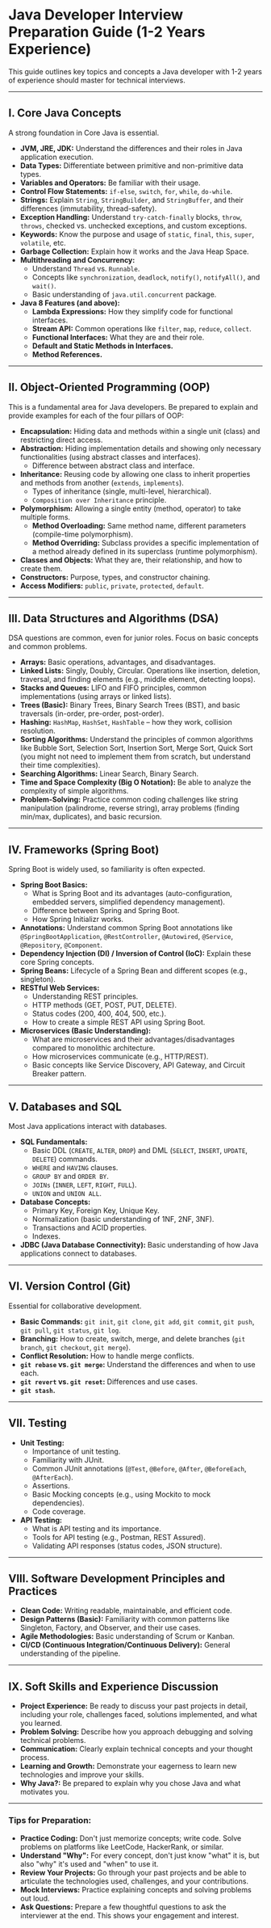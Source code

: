 # Java Developer Interview Preparation Guide (1-2 Years Experience)

This guide outlines key topics and concepts a Java developer with 1-2 years of experience should master for technical interviews.

---

## I. Core Java Concepts

A strong foundation in Core Java is essential.

*   **JVM, JRE, JDK:** Understand the differences and their roles in Java application execution.
*   **Data Types:** Differentiate between primitive and non-primitive data types.
*   **Variables and Operators:** Be familiar with their usage.
*   **Control Flow Statements:** `if-else`, `switch`, `for`, `while`, `do-while`.
*   **Strings:** Explain `String`, `StringBuilder`, and `StringBuffer`, and their differences (immutability, thread-safety).
*   **Exception Handling:** Understand `try-catch-finally` blocks, `throw`, `throws`, checked vs. unchecked exceptions, and custom exceptions.
*   **Keywords:** Know the purpose and usage of `static`, `final`, `this`, `super`, `volatile`, etc.
*   **Garbage Collection:** Explain how it works and the Java Heap Space.
*   **Multithreading and Concurrency:**
    *   Understand `Thread` vs. `Runnable`.
    *   Concepts like `synchronization`, `deadlock`, `notify()`, `notifyAll()`, and `wait()`.
    *   Basic understanding of `java.util.concurrent` package.
*   **Java 8 Features (and above):**
    *   **Lambda Expressions:** How they simplify code for functional interfaces.
    *   **Stream API:** Common operations like `filter`, `map`, `reduce`, `collect`.
    *   **Functional Interfaces:** What they are and their role.
    *   **Default and Static Methods in Interfaces.**
    *   **Method References.**

---

## II. Object-Oriented Programming (OOP)

This is a fundamental area for Java developers. Be prepared to explain and provide examples for each of the four pillars of OOP:

*   **Encapsulation:** Hiding data and methods within a single unit (class) and restricting direct access.
*   **Abstraction:** Hiding implementation details and showing only necessary functionalities (using abstract classes and interfaces).
    *   Difference between abstract class and interface.
*   **Inheritance:** Reusing code by allowing one class to inherit properties and methods from another (`extends`, `implements`).
    *   Types of inheritance (single, multi-level, hierarchical).
    *   `Composition over Inheritance` principle.
*   **Polymorphism:** Allowing a single entity (method, operator) to take multiple forms.
    *   **Method Overloading:** Same method name, different parameters (compile-time polymorphism).
    *   **Method Overriding:** Subclass provides a specific implementation of a method already defined in its superclass (runtime polymorphism).
*   **Classes and Objects:** What they are, their relationship, and how to create them.
*   **Constructors:** Purpose, types, and constructor chaining.
*   **Access Modifiers:** `public`, `private`, `protected`, `default`.

---

## III. Data Structures and Algorithms (DSA)

DSA questions are common, even for junior roles. Focus on basic concepts and common problems.

*   **Arrays:** Basic operations, advantages, and disadvantages.
*   **Linked Lists:** Singly, Doubly, Circular. Operations like insertion, deletion, traversal, and finding elements (e.g., middle element, detecting loops).
*   **Stacks and Queues:** LIFO and FIFO principles, common implementations (using arrays or linked lists).
*   **Trees (Basic):** Binary Trees, Binary Search Trees (BST), and basic traversals (in-order, pre-order, post-order).
*   **Hashing:** `HashMap`, `HashSet`, `HashTable` – how they work, collision resolution.
*   **Sorting Algorithms:** Understand the principles of common algorithms like Bubble Sort, Selection Sort, Insertion Sort, Merge Sort, Quick Sort (you might not need to implement them from scratch, but understand their time complexities).
*   **Searching Algorithms:** Linear Search, Binary Search.
*   **Time and Space Complexity (Big O Notation):** Be able to analyze the complexity of simple algorithms.
*   **Problem-Solving:** Practice common coding challenges like string manipulation (palindrome, reverse string), array problems (finding min/max, duplicates), and basic recursion.

---

## IV. Frameworks (Spring Boot)

Spring Boot is widely used, so familiarity is often expected.

*   **Spring Boot Basics:**
    *   What is Spring Boot and its advantages (auto-configuration, embedded servers, simplified dependency management).
    *   Difference between Spring and Spring Boot.
    *   How Spring Initializr works.
*   **Annotations:** Understand common Spring Boot annotations like `@SpringBootApplication`, `@RestController`, `@Autowired`, `@Service`, `@Repository`, `@Component`.
*   **Dependency Injection (DI) / Inversion of Control (IoC):** Explain these core Spring concepts.
*   **Spring Beans:** Lifecycle of a Spring Bean and different scopes (e.g., singleton).
*   **RESTful Web Services:**
    *   Understanding REST principles.
    *   HTTP methods (GET, POST, PUT, DELETE).
    *   Status codes (200, 400, 404, 500, etc.).
    *   How to create a simple REST API using Spring Boot.
*   **Microservices (Basic Understanding):**
    *   What are microservices and their advantages/disadvantages compared to monolithic architecture.
    *   How microservices communicate (e.g., HTTP/REST).
    *   Basic concepts like Service Discovery, API Gateway, and Circuit Breaker pattern.

---

## V. Databases and SQL

Most Java applications interact with databases.

*   **SQL Fundamentals:**
    *   Basic DDL (`CREATE`, `ALTER`, `DROP`) and DML (`SELECT`, `INSERT`, `UPDATE`, `DELETE`) commands.
    *   `WHERE` and `HAVING` clauses.
    *   `GROUP BY` and `ORDER BY`.
    *   `JOINs` (`INNER`, `LEFT`, `RIGHT`, `FULL`).
    *   `UNION` and `UNION ALL`.
*   **Database Concepts:**
    *   Primary Key, Foreign Key, Unique Key.
    *   Normalization (basic understanding of 1NF, 2NF, 3NF).
    *   Transactions and ACID properties.
    *   Indexes.
*   **JDBC (Java Database Connectivity):** Basic understanding of how Java applications connect to databases.

---

## VI. Version Control (Git)

Essential for collaborative development.

*   **Basic Commands:** `git init`, `git clone`, `git add`, `git commit`, `git push`, `git pull`, `git status`, `git log`.
*   **Branching:** How to create, switch, merge, and delete branches (`git branch`, `git checkout`, `git merge`).
*   **Conflict Resolution:** How to handle merge conflicts.
*   **`git rebase` vs. `git merge`:** Understand the differences and when to use each.
*   **`git revert` vs. `git reset`:** Differences and use cases.
*   **`git stash`.**

---

## VII. Testing

*   **Unit Testing:**
    *   Importance of unit testing.
    *   Familiarity with JUnit.
    *   Common JUnit annotations (`@Test`, `@Before`, `@After`, `@BeforeEach`, `@AfterEach`).
    *   Assertions.
    *   Basic Mocking concepts (e.g., using Mockito to mock dependencies).
    *   Code coverage.
*   **API Testing:**
    *   What is API testing and its importance.
    *   Tools for API testing (e.g., Postman, REST Assured).
    *   Validating API responses (status codes, JSON structure).

---

## VIII. Software Development Principles and Practices

*   **Clean Code:** Writing readable, maintainable, and efficient code.
*   **Design Patterns (Basic):** Familiarity with common patterns like Singleton, Factory, and Observer, and their use cases.
*   **Agile Methodologies:** Basic understanding of Scrum or Kanban.
*   **CI/CD (Continuous Integration/Continuous Delivery):** General understanding of the pipeline.

---

## IX. Soft Skills and Experience Discussion

*   **Project Experience:** Be ready to discuss your past projects in detail, including your role, challenges faced, solutions implemented, and what you learned.
*   **Problem Solving:** Describe how you approach debugging and solving technical problems.
*   **Communication:** Clearly explain technical concepts and your thought process.
*   **Learning and Growth:** Demonstrate your eagerness to learn new technologies and improve your skills.
*   **Why Java?:** Be prepared to explain why you chose Java and what motivates you.

---

### Tips for Preparation:

*   **Practice Coding:** Don't just memorize concepts; write code. Solve problems on platforms like LeetCode, HackerRank, or similar.
*   **Understand "Why":** For every concept, don't just know "what" it is, but also "why" it's used and "when" to use it.
*   **Review Your Projects:** Go through your past projects and be able to articulate the technologies used, challenges, and your contributions.
*   **Mock Interviews:** Practice explaining concepts and solving problems out loud.
*   **Ask Questions:** Prepare a few thoughtful questions to ask the interviewer at the end. This shows your engagement and interest.
